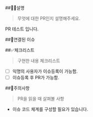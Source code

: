 ##💁‍♂️설명
> 무엇에 대한 PR인지 설명해주세요.

PR 테스트 입니다.

##🔗연결된 이슈



##✅체크리스트
> 구현한 내용 체크리스트

- [ ] 익명의 사용자가 이슈등록이 가능함.
- [ ] 이슈등록 후 PR가 가능함.

##🚨주의사항
> PR을 읽을 때 살펴볼 사항

- 이슈 코드 체계를 구성할 필요가 있습니다.
